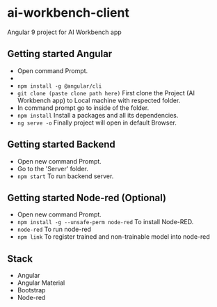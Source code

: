 # ai-workbench-client

Angular 9 project for AI Workbench app 

## Getting started Angular
* Open command Prompt.
* 
* `npm install -g @angular/cli` 
* `git clone (paste clone path here)` First clone the Project (AI Workbench app) to Local machine with respected folder.
* In command prompt go to inside of the folder.
* `npm install` Install a packages and all its dependencies.
* `ng serve -o` Finally project will open in default Browser.

## Getting started Backend
* Open new command Prompt.
* Go to the 'Server' folder.
* `npm start` To run backend server.

## Getting started Node-red (Optional)
* Open new command Prompt.
* `npm install -g --unsafe-perm node-red` To install Node-RED.
* `node-red` To run node-red
* `npm link` To register trained and non-trainable model into node-red

## Stack
* Angular
* Angular Material
* Bootstrap
* Node-red
